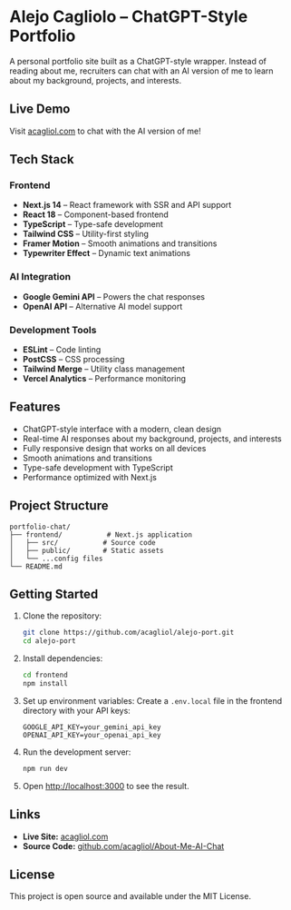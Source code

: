# Alejo Cagliolo – ChatGPT-Style Portfolio

A personal portfolio site built as a ChatGPT-style wrapper. Instead of reading about me, recruiters can chat with an AI version of me to learn about my background, projects, and interests.

## Live Demo

Visit [acagliol.com](https://acagliol.com) to chat with the AI version of me!

## Tech Stack

### Frontend
- **Next.js 14** – React framework with SSR and API support
- **React 18** – Component-based frontend
- **TypeScript** – Type-safe development
- **Tailwind CSS** – Utility-first styling
- **Framer Motion** – Smooth animations and transitions
- **Typewriter Effect** – Dynamic text animations

### AI Integration
- **Google Gemini API** – Powers the chat responses
- **OpenAI API** – Alternative AI model support

### Development Tools
- **ESLint** – Code linting
- **PostCSS** – CSS processing
- **Tailwind Merge** – Utility class management
- **Vercel Analytics** – Performance monitoring

## Features

- ChatGPT-style interface with a modern, clean design
- Real-time AI responses about my background, projects, and interests
- Fully responsive design that works on all devices
- Smooth animations and transitions
- Type-safe development with TypeScript
- Performance optimized with Next.js

## Project Structure

```
portfolio-chat/
├── frontend/           # Next.js application
│   ├── src/           # Source code
│   ├── public/        # Static assets
│   └── ...config files
└── README.md
```

## Getting Started

1. Clone the repository:
   ```bash
   git clone https://github.com/acagliol/alejo-port.git
   cd alejo-port
   ```

2. Install dependencies:
   ```bash
   cd frontend
   npm install
   ```

3. Set up environment variables:
   Create a `.env.local` file in the frontend directory with your API keys:
   ```
   GOOGLE_API_KEY=your_gemini_api_key
   OPENAI_API_KEY=your_openai_api_key
   ```

4. Run the development server:
   ```bash
   npm run dev
   ```

5. Open [http://localhost:3000](http://localhost:3000) to see the result.

## Links

- **Live Site:** [acagliol.com](https://acagliol.com)
- **Source Code:** [github.com/acagliol/About-Me-AI-Chat](https://github.com/acagliol/About-Me-AI-Chat)

## License

This project is open source and available under the MIT License.
